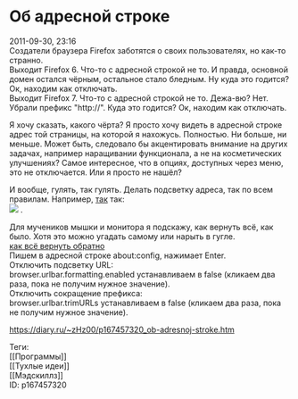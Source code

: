 Об адресной строке
===================

   
 2011-09-30, 23:16   
  Создатели браузера Firefox заботятся о своих пользователях, но как-то странно.   
 Выходит Firefox 6. Что-то с адресной строкой не то. И правда, основной домен остался чёрным, остальное стало бледным. Ну куда это годится? Ок, находим как отключать.   
 Выходит Firefox 7. Что-то с адресной строкой не то. Дежа-вю? Нет. Убрали префикс "http://". Куда это годится? Ок, находим как отключать.   
   
 Я хочу сказать, какого чёрта? Я просто хочу видеть в адресной строке адрес той страницы, на которой я нахожусь. Полностью. Ни больше, ни меньше. Может быть, следовало бы акцентировать внимание на других задачах, например наращивании функционала, а не на косметических улучшениях? Самое интересное, что в опциях, доступных через меню, это не отключается. Или я просто не нашёл?   
   
 И вообще, гулять, так гулять. Делать подсветку адреса, так по всем правилам. Например,  [так](https://zHz00.diary.ru/p167457320.htm?index=1#linkmore167457320m1)    так:   
 ![](http://s014.radikal.ru/i326/1205/a1/4c2300051dd1.png)   .   
   
 Для мучеников мышки и монитора я подскажу, как вернуть всё, как было. Хотя это можно угадать самому или нарыть в гугле.   
  [как всё вернуть обратно](https://zHz00.diary.ru/p167457320.htm?index=2#linkmore167457320m2)      
 Пишем в адресной строке about:config, нажимает Enter.   
 Отключить подсветку URL:   
 browser.urlbar.formatting.enabled устанавливаем в false (кликаем два раза, пока не получим нужное значение).   
 Отключить сокращение префикса:   
 browser.urlbar.trimURLs устанавливаем в false (кликаем два раза, пока не получим нужное значение).     
    
 <https://diary.ru/~zHz00/p167457320_ob-adresnoj-stroke.htm>   
   
 Теги:   
 [[Программы]]   
 [[Тухлые идеи]]   
 [[Мэдскиллз]]   
 ID: p167457320